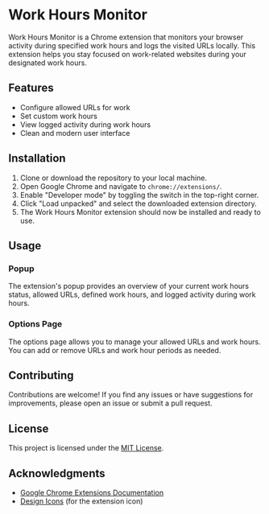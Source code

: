 # Work Hours Monitor

Work Hours Monitor is a Chrome extension that monitors your browser activity during specified work hours and logs the visited URLs locally. This extension helps you stay focused on work-related websites during your designated work hours.

## Features

- Configure allowed URLs for work
- Set custom work hours
- View logged activity during work hours
- Clean and modern user interface

## Installation

1. Clone or download the repository to your local machine.
2. Open Google Chrome and navigate to `chrome://extensions/`.
3. Enable "Developer mode" by toggling the switch in the top-right corner.
4. Click "Load unpacked" and select the downloaded extension directory.
5. The Work Hours Monitor extension should now be installed and ready to use.

## Usage

### Popup

The extension's popup provides an overview of your current work hours status, allowed URLs, defined work hours, and logged activity during work hours.


### Options Page

The options page allows you to manage your allowed URLs and work hours. You can add or remove URLs and work hour periods as needed.


## Contributing

Contributions are welcome! If you find any issues or have suggestions for improvements, please open an issue or submit a pull request.

## License

This project is licensed under the [MIT License](LICENSE).

## Acknowledgments

- [Google Chrome Extensions Documentation](https://developer.chrome.com/docs/extensions/)
- [Design Icons](https://thenounproject.com/) (for the extension icon)